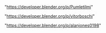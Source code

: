"https://developer.blender.org/p/Pumletilmi"

"https://developer.blender.org/p/vitorboschi"

"https://developer.blender.org/p/alanjones0198"

